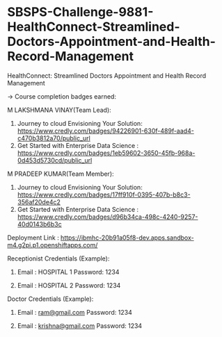 # SBSPS-Challenge-9881-HealthConnect-Streamlined-Doctors-Appointment-and-Health-Record-Management
HealthConnect: Streamlined Doctors Appointment and Health Record Management

-> Course completion badges earned:


M LAKSHMANA VINAY(Team Lead):
1) Journey to cloud Envisioning Your Solution: https://www.credly.com/badges/94226901-630f-489f-aad4-c470b3812a70/public_url
2) Get Started with Enterprise Data Science  : https://www.credly.com/badges/1eb59602-3650-45fb-968a-0d453d5730cd/public_url

M PRADEEP KUMAR(Team Member):
1) Journey to cloud Envisioning Your Solution: https://www.credly.com/badges/17ff910f-0395-407b-b8c3-356af20de4c2
2) Get Started with Enterprise Data Science  : https://www.credly.com/badges/d96b34ca-498c-4240-9257-40d0143b6b3c

Deployment Link : https://ibmhc-20b91a05f8-dev.apps.sandbox-m4.g2pi.p1.openshiftapps.com/

Receptionist Credentials (Example): 

1) Email : HOSPITAL 1  Password: 1234
   
2) Email : HOSPITAL 2  Password: 1234

Doctor Credentials (Example):

1) Email : ram@gmail.com     Password: 1234
   
2) Email : krishna@gmail.com Password: 1234

